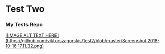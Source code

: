 # Test Two
### My Tests Repo



[![IMAGE ALT TEXT HERE](https://github.com/viktorszagorskis/test2/blob/master/Screenshot 2018-10-16 17.11.32.png)](http://www.youtube.com/watch?v=IKRdfo79cgM)
